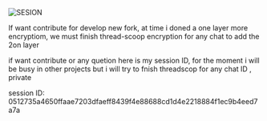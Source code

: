 ![SESION](https://github.com/user-attachments/assets/8e809f2b-e16d-435d-928e-695b7b99f8d5)


If want contribute for develop new fork, at time i doned a one layer more encryptiom, we must finish thread-scoop encryption for any chat to add the 2on layer

if want contribute or any quetion here is my session ID, for the moment i will be busy in other projects but i will try to fnish threadscop for any chat ID , private

session ID: 0512735a4650ffaae7203dfaeff8439f4e88688cd1d4e2218884f1ec9b4eed7a7a

